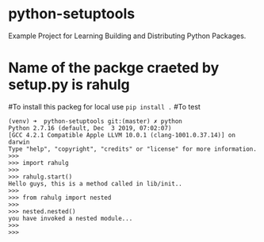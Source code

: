 # python-setuptools
Example Project for Learning Building and Distributing Python Packages.

# Name of the packge craeted by setup.py is rahulg

#To install this packeg for local use
`pip install .`
#To test 
```
(venv) ➜  python-setuptools git:(master) ✗ python
Python 2.7.16 (default, Dec  3 2019, 07:02:07) 
[GCC 4.2.1 Compatible Apple LLVM 10.0.1 (clang-1001.0.37.14)] on darwin
Type "help", "copyright", "credits" or "license" for more information.
>>> 
>>> import rahulg
>>> 
>>> rahulg.start()
Hello guys, this is a method called in lib/init..
>>> 
>>> from rahulg import nested
>>> 
>>> nested.nested()
you have invoked a nested module...
>>> 
>>>
```

